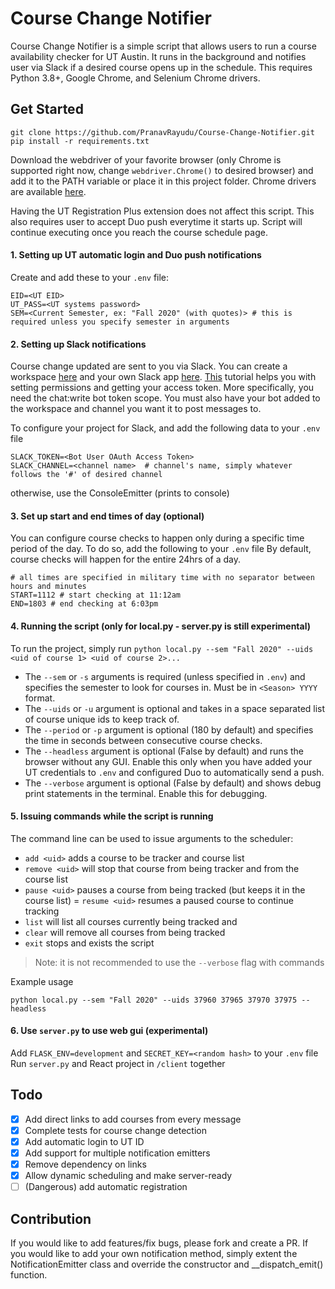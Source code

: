 # Course Change Notifier
Course Change Notifier is a simple script that allows users to run a course availability checker for UT Austin. It runs in the background and notifies user via Slack if a desired course opens up in the schedule.
This requires Python 3.8+, Google Chrome, and Selenium Chrome drivers.

## Get Started
```.commandline
git clone https://github.com/PranavRayudu/Course-Change-Notifier.git
pip install -r requirements.txt
```

Download the webdriver of your favorite browser (only Chrome is supported right now, change ``webdriver.Chrome()`` to desired browser) and add it to the PATH variable or place it in this project folder. 
Chrome drivers are available [here](https://chromedriver.chromium.org/downloads).

Having the UT Registration Plus extension does not affect this script.
This also requires user to accept Duo push everytime it starts up. Script will continue executing once you reach the course schedule page.

#### 1. Setting up UT automatic login and Duo push notifications
Create and add these to your ```.env``` file:
```.env
EID=<UT EID>
UT_PASS=<UT systems password>
SEM=<Current Semester, ex: "Fall 2020" (with quotes)> # this is required unless you specify semester in arguments
```

#### 2. Setting up Slack notifications
Course change updated are sent to you via Slack. You can create a workspace [here](https://slack.com/get-started#/create) and your own Slack app [here](https://api.slack.com/apps?new_app=1).
[This](https://howchoo.com/g/yjuxytcyzta/python-send-slack-messages-slackclient) tutorial helps you with setting permissions and getting your access token. More specifically, you need the chat:write bot token scope.
You must also have your bot added to the workspace and channel you want it to post messages to.

To configure your project for Slack, and add the following data to your ```.env``` file
```.env
SLACK_TOKEN=<Bot User OAuth Access Token>
SLACK_CHANNEL=<channel name>  # channel's name, simply whatever follows the '#' of desired channel
```
otherwise, use the ConsoleEmitter (prints to console)

#### 3. Set up start and end times of day (optional)
You can configure course checks to happen only during a specific time period of the day. To do so, add the following to your ``.env`` file
By default, course checks will happen for the entire 24hrs of a day.
```..env
# all times are specified in military time with no separator between hours and minutes 
START=1112 # start checking at 11:12am
END=1803 # end checking at 6:03pm 
```

#### 4. Running the script (only for local.py - server.py is still experimental)
To run the project, simply run ``python local.py --sem "Fall 2020" --uids <uid of course 1> <uid of course 2>...``
- The ``--sem`` or ``-s`` arguments is required (unless specified in ``.env``) and specifies the semester to look for courses in. Must be in ``<Season> YYYY`` format.
- The ``--uids`` or ``-u`` argument is optional and takes in a space separated list of course unique ids to keep track of.
- The ``--period`` or ``-p`` argument is optional (180 by default) and specifies the time in seconds between consecutive course checks.
- The ``--headless`` argument is optional (False by default) and runs the browser without any GUI. Enable this only when you have added your UT credentials to ``.env`` and configured Duo to automatically send a push.
- The ``--verbose`` argument is optional (False by default) and shows debug print statements in the terminal. Enable this for debugging.

#### 5. Issuing commands while the script is running
The command line can be used to issue arguments to the scheduler:
- ``add <uid>`` adds a course to be tracker and course list
- ``remove <uid>`` will stop that course from being tracker and from the course list
- ``pause <uid>`` pauses a course from being tracked (but keeps it in the course list)
= ``resume <uid>`` resumes a paused course to continue tracking
- ``list`` will list all courses currently being tracked and 
- ``clear`` will remove all courses from being tracked
- ``exit`` stops and exists the script
> Note: it is not recommended to use the ``--verbose`` flag with commands

Example usage
```commandline
python local.py --sem "Fall 2020" --uids 37960 37965 37970 37975 --headless
```

#### 6. Use ``server.py`` to use web gui (experimental)
Add ``FLASK_ENV=development`` and ``SECRET_KEY=<random hash>`` to your ``.env`` file
Run ``server.py`` and React project in ``/client`` together 

## Todo
- [x] Add direct links to add courses from every message
- [x] Complete tests for course change detection
- [x] Add automatic login to UT ID
- [x] Add support for multiple notification emitters
- [x] Remove dependency on links
- [x] Allow dynamic scheduling and make server-ready
- [ ] (Dangerous) add automatic registration

## Contribution
If you would like to add features/fix bugs, please fork and create a PR.
If you would like to add your own notification method, simply extent the NotificationEmitter class and override the constructor and __dispatch_emit() function.
